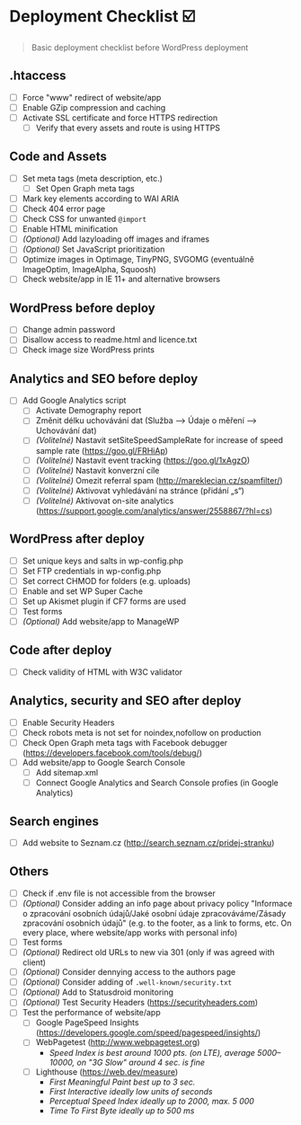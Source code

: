 # Deployment Checklist ☑️

> Basic deployment checklist before WordPress deployment

## .htaccess
- [ ] Force "www" redirect of website/app
- [ ] Enable GZip compression and caching
- [ ] Activate SSL certificate and force HTTPS redirection
	- [ ] Verify that every assets and route is using HTTPS

## Code and Assets
- [ ] Set meta tags (meta description, etc.)
	- [ ] Set Open Graph meta tags
- [ ] Mark key elements according to WAI ARIA
- [ ] Check 404 error page
- [ ] Check CSS for unwanted `@import`
- [ ] Enable HTML minification
- [ ] _(Optional)_ Add lazyloading off images and iframes
- [ ] _(Optional)_ Set JavaScript prioritization
- [ ] Optimize images in Optimage, TinyPNG, SVGOMG (eventuálně ImageOptim, ImageAlpha, Squoosh)
- [ ] Check website/app in IE 11+ and alternative browsers

## WordPress before deploy
- [ ] Change admin password
- [ ] Disallow access to readme.html and licence.txt
- [ ] Check image size WordPress prints

## Analytics and SEO before deploy
- [ ] Add Google Analytics script
	- [ ] Activate Demography report
	- [ ] Změnit délku uchovávání dat (Služba –> Údaje o měření –> Uchovávání dat)
	- [ ] _(Volitelné)_ Nastavit setSiteSpeedSampleRate for increase of speed sample rate (https://goo.gl/FRHiAp) 
	- [ ] _(Volitelné)_ Nastavit event tracking (https://goo.gl/1xAgzO) 
	- [ ] _(Volitelné)_ Nastavit konverzní cíle
	- [ ] _(Volitelné)_ Omezit referral spam (http://mareklecian.cz/spamfilter/)
	- [ ] _(Volitelné)_ Aktivovat vyhledávání na stránce (přidání „s“)
	- [ ] _(Volitelné)_ Aktivovat on-site analytics (https://support.google.com/analytics/answer/2558867/?hl=cs)

## WordPress after deploy
- [ ] Set unique keys and salts in wp-config.php
- [ ] Set FTP credentials in wp-config.php
- [ ] Set correct CHMOD for folders (e.g. uploads)
- [ ] Enable and set WP Super Cache
- [ ] Set up Akismet plugin if CF7 forms are used
- [ ] Test forms
- [ ] _(Optional)_ Add website/app to ManageWP

## Code after deploy
- [ ] Check validity of HTML with W3C validator

## Analytics, security and SEO after deploy
- [ ] Enable Security Headers
- [ ] Check robots meta is not set for noindex,nofollow on production
- [ ] Check Open Graph meta tags with Facebook debugger (https://developers.facebook.com/tools/debug/)
- [ ] Add website/app to Google Search Console
	- [ ] Add sitemap.xml
	- [ ] Connect Google Analytics and Search Console profies (in Google Analytics)

## Search engines
- [ ] Add website to Seznam.cz (http://search.seznam.cz/pridej-stranku)

## Others
- [ ] Check if .env file is not accessible from the browser
- [ ] _(Optional)_ Consider adding an info page about privacy policy "Informace o zpracování osobních údajů/Jaké osobní údaje zpracováváme/Zásady zpracování osobních údajů" (e.g. to the footer, as a link to forms, etc. On every place, where website/app works with personal info)
- [ ] Test forms
- [ ] _(Optional)_ Redirect old URLs to new via 301 (only if was agreed with client)
- [ ] _(Optional)_ Consider dennying access to the authors page
- [ ] _(Optional)_ Consider adding of `.well-known/security.txt`
- [ ] _(Optional)_ Add to Statusdroid monitoring
- [ ] _(Optional)_ Test Security Headers (https://securityheaders.com)
- [ ] Test the performance of website/app
	- [ ] Google PageSpeed Insights (https://developers.google.com/speed/pagespeed/insights/)
	- [ ] WebPagetest (http://www.webpagetest.org)
		- _Speed Index is best around 1000 pts. (on LTE), average 5000–10000, on "3G Slow" around 4 sec. is fine_
	- [ ] Lighthouse (https://web.dev/measure)
		- _First Meaningful Paint best up to 3 sec._
		- _First Interactive ideally low units of seconds_
		- _Perceptual Speed Index ideally up to 2000, max. 5 000_
		- _Time To First Byte ideally up to 500 ms_

